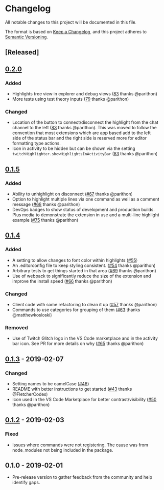 # Changelog

All notable changes to this project will be documented in this file.

The format is based on [Keep a Changelog](https://keepachangelog.com/en/1.0.0/),
and this project adheres to [Semantic Versioning](https://semver.org/spec/v2.0.0.html).

## [Released]

## [0.2.0]

### Added

- Highlights tree view in explorer and debug views ([83](https://github.com/clarkio/vscode-twitch-highlighter/pull/83) thanks @parithon)
- More tests using test theory inputs ([79](https://github.com/clarkio/vscode-twitch-highlighter/pull/79) thanks @parithon)

### Changed

- Location of the button to connect/disconnect the highlight from the chat channel to the left ([83](https://github.com/clarkio/vscode-twitch-highlighter/pull/83) thanks @parithon). This was moved to follow the convention that most extensions which are app based add to the left side of the status bar and the right side is reserved more for editor formatting type actions.
- Icon in activity to be hidden but can be shown via the setting `twitchHighlighter.showHighlightsInActivityBar` ([83](https://github.com/clarkio/vscode-twitch-highlighter/pull/83) thanks @parithon)

## [0.1.5]

### Added

- Ability to unhighlight on disconnect ([#67](https://github.com/clarkio/vscode-twitch-highlighter/pull/67) thanks @parithon)
- Option to highlight multiple lines via one command as well as a comment message ([#68](https://github.com/clarkio/vscode-twitch-highlighter/pull/68) thanks @parithon)
- DevOps badges to show status of development and production builds. Plus media to demonstrate the extension in use and a multi-line highlight example ([#75](https://github.com/clarkio/vscode-twitch-highlighter/pull/75) thanks @parithon)

## [0.1.4]

### Added

- A setting to allow changes to font color within highlights ([#55](https://github.com/clarkio/vscode-twitch-highlighter/pull/55))
- An .editorconfig file to keep styling consistent. ([#54](https://github.com/clarkio/vscode-twitch-highlighter/pull/54) thanks @parithon)
- Arbitrary tests to get things started in that area ([#69](https://github.com/clarkio/vscode-twitch-highlighter/pull/69) thanks @parithon)
- Use of webpack to significantly reduce the size of the extension and improve the install speed ([#66](https://github.com/clarkio/vscode-twitch-highlighter/pull/66) thanks @parithon)

### Changed

- Client code with some refactoring to clean it up ([#57](https://github.com/clarkio/vscode-twitch-highlighter/pull/57) thanks @parithon)
- Commands to use categories for grouping of them ([#63](https://github.com/clarkio/vscode-twitch-highlighter/pull/63) thanks @matthewkosloski)

### Removed

- Use of Twitch Glitch logo in the VS Code marketplace and in the activity bar icon. See PR for more details on why ([#65](https://github.com/clarkio/vscode-twitch-highlighter/pull/65) thanks @parithon)

## [0.1.3] - 2019-02-07

### Changed

- Setting names to be camelCase ([#48](https://github.com/clarkio/vscode-twitch-highlighter/pull/48))
- README with better instructions to get started ([#43](https://github.com/clarkio/vscode-twitch-highlighter/pull/43) thanks @FletcherCodes)
- Icon used in the VS Code Marketplace for better contrast/visibility ([#50](https://github.com/clarkio/vscode-twitch-highlighter/pull/50) thanks @parithon)

## [0.1.2] - 2019-02-03

### Fixed

- Issues where commands were not registering. The cause was from node_modules not being included in the package.

## 0.1.0 - 2019-02-01

- Pre-release version to gather feedback from the community and help identify gaps.

[0.2.0]: https://github.com/clarkio/vscode-twitch-highlighter/compare/0.1.5...0.2.0
[0.1.5]: https://github.com/clarkio/vscode-twitch-highlighter/compare/0.1.4...0.1.5
[0.1.4]: https://github.com/clarkio/vscode-twitch-highlighter/compare/0.1.3...0.1.4
[0.1.3]: https://github.com/clarkio/vscode-twitch-highlighter/compare/0.1.2...0.1.3
[0.1.2]: https://github.com/clarkio/vscode-twitch-highlighter/compare/b28e5041ac...0.1.2
